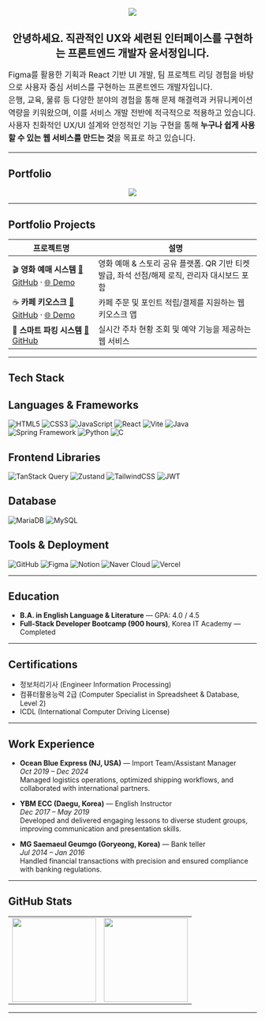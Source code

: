 <p align="center">
  <img src="https://komarev.com/ghpvc/?username=yun-coding&label=Visitors&color=brightgreen&style=flat"/>
</p>

<h2 align="center">안녕하세요. 직관적인 UX와 세련된 인터페이스를 구현하는 프론트엔드 개발자 윤서정입니다.</h2>

<div align="left" style="font-size: 16px; line-height: 1.6">

Figma를 활용한 기획과 React 기반 UI 개발, 팀 프로젝트 리딩 경험을 바탕으로 사용자 중심 서비스를 구현하는 프론트엔드 개발자입니다.  
은행, 교육, 물류 등 다양한 분야의 경험을 통해 문제 해결력과 커뮤니케이션 역량을 키워왔으며, 이를 서비스 개발 전반에 적극적으로 적용하고 있습니다.  
사용자 친화적인 UX/UI 설계와 안정적인 기능 구현을 통해 **누구나 쉽게 사용할 수 있는 웹 서비스를 만드는 것**을 목표로 하고 있습니다.

</div>

---

## Portfolio

<p align="center">
  <a href="https://portfolioseojeongyun.vercel.app/" target="_blank">
    <img src="https://img.shields.io/badge/-🌐%20Web%20Portfolio-000000?style=for-the-badge&logo=vercel&logoColor=white" />
  </a>
</p>

---

## Portfolio Projects

| 프로젝트명 | 설명 |
|------------|------|
| 🎬 **영화 예매 시스템** <a href="https://github.com/sjyun0507/Ticketory.git">🔗 GitHub</a> · <a href="http://211.188.58.155:8080/">🌐 Demo</a> | 영화 예매 & 스토리 공유 플랫폼. QR 기반 티켓 발급, 좌석 선점/해제 로직, 관리자 대시보드 포함 |
| ☕ **카페 키오스크** <a href="https://github.com/sjyun0507/kiosk_user.git">🔗 GitHub</a> · <a href="http://175.45.200.254:8080/">🌐 Demo</a> | 카페 주문 및 포인트 적립/결제를 지원하는 웹 키오스크 앱 |
| 🚗 **스마트 파킹 시스템** <a href="https://github.com/sjyun0507/SmartParking_System.git">🔗 GitHub</a> | 실시간 주차 현황 조회 및 예약 기능을 제공하는 웹 서비스 |

---

## Tech Stack  

## Languages & Frameworks  
![HTML5](https://img.shields.io/badge/HTML5-E34F26?style=for-the-badge&logo=html5&logoColor=white)
![CSS3](https://img.shields.io/badge/CSS3-1572B6?style=for-the-badge&logo=css3&logoColor=white)
![JavaScript](https://img.shields.io/badge/JavaScript-F7DF1E?style=for-the-badge&logo=javascript&logoColor=black)
![React](https://img.shields.io/badge/React-61DAFB?style=for-the-badge&logo=react&logoColor=black)
![Vite](https://img.shields.io/badge/Vite-646CFF?style=for-the-badge&logo=vite&logoColor=white)
![Java](https://img.shields.io/badge/Java-007396?style=for-the-badge&logo=java&logoColor=white)
![Spring Framework](https://img.shields.io/badge/Spring%20Framework-6DB33F?style=for-the-badge&logo=spring&logoColor=white)
![Python](https://img.shields.io/badge/Python-3776AB?style=for-the-badge&logo=python&logoColor=white)
![C](https://img.shields.io/badge/C-A8B9CC?style=for-the-badge&logo=c&logoColor=white)

## Frontend Libraries  
![TanStack Query](https://img.shields.io/badge/TanStack%20Query-FF4154?style=for-the-badge&logo=reactquery&logoColor=white)
![Zustand](https://img.shields.io/badge/Zustand-764ABC?style=for-the-badge&logo=react&logoColor=white)
![TailwindCSS](https://img.shields.io/badge/TailwindCSS-06B6D4?style=for-the-badge&logo=tailwindcss&logoColor=white)
![JWT](https://img.shields.io/badge/JWT-000000?style=for-the-badge&logo=jsonwebtokens&logoColor=white)

## Database  
![MariaDB](https://img.shields.io/badge/MariaDB-003545?style=for-the-badge&logo=mariadb&logoColor=white)
![MySQL](https://img.shields.io/badge/MySQL-4479A1?style=for-the-badge&logo=mysql&logoColor=white)

## Tools & Deployment  
![GitHub](https://img.shields.io/badge/GitHub-181717?style=for-the-badge&logo=github&logoColor=white)
![Figma](https://img.shields.io/badge/Figma-F24E1E?style=for-the-badge&logo=figma&logoColor=white)
![Notion](https://img.shields.io/badge/Notion-000000?style=for-the-badge&logo=notion&logoColor=white)
![Naver Cloud](https://img.shields.io/badge/Naver%20Cloud-03C75A?style=for-the-badge&logo=naver&logoColor=white)
![Vercel](https://img.shields.io/badge/Vercel-000000?style=for-the-badge&logo=vercel&logoColor=white)

---

## Education
- **B.A. in English Language & Literature** — GPA: 4.0 / 4.5
- **Full-Stack Developer Bootcamp (900 hours)**, Korea IT Academy — Completed
  
---

## Certifications  

- 정보처리기사 (Engineer Information Processing)  
- 컴퓨터활용능력 2급 (Computer Specialist in Spreadsheet & Database, Level 2)  
- ICDL (International Computer Driving License)

---

## Work Experience
- **Ocean Blue Express (NJ, USA)** — Import Team/Assistant Manager  
  *Oct 2019 – Dec 2024*  
  Managed logistics operations, optimized shipping workflows, and collaborated with international partners.

- **YBM ECC (Daegu, Korea)** — English Instructor  
  *Dec 2017 – May 2019*  
  Developed and delivered engaging lessons to diverse student groups, improving communication and presentation skills.

- **MG Saemaeul Geumgo (Goryeong, Korea)** — Bank teller  
  *Jul 2014 – Jan 2016*  
  Handled financial transactions with precision and ensured compliance with banking regulations.

---

## GitHub Stats

<table>
  <tr>
    <td><img src="https://github-readme-stats.vercel.app/api?username=sjyun0507&show_icons=true&theme=default" height="170" /></td>
    <td><img src="https://github-readme-stats.vercel.app/api/top-langs/?username=sjyun0507&layout=compact&theme=default" height="170"/></td>
  </tr>
</table>

---

